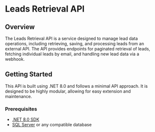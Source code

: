 # Leads Retrieval API

## Overview

The Leads Retrieval API is a service designed to manage lead data operations, including retrieving, saving, and processing leads from an external API. The API provides endpoints for paginated retrieval of leads, fetching individual leads by email, and handling new lead data via a webhook.

## Getting Started

This API is built using .NET 8.0 and follows a minimal API approach. It is designed to be highly modular, allowing for easy extension and maintenance.

### Prerequisites

- [.NET 8.0 SDK](https://dotnet.microsoft.com/download/dotnet/8.0)
- [SQL Server](https://www.microsoft.com/en-us/sql-server/sql-server-downloads) or any compatible database
